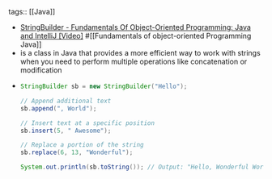 tags:: [[Java]]

- [StringBuilder - Fundamentals Of Object-Oriented Programming: Java and IntelliJ [Video]](https://learning.oreilly.com/videos/fundamentals-of-object-oriented/9781837635702/9781837635702-video2_4/) #[[Fundamentals of object-oriented Programming Java]]
- is a class in Java that provides a more efficient way to work with strings when you need to perform multiple operations like concatenation or modification
- ```java
  StringBuilder sb = new StringBuilder("Hello");
  
  // Append additional text
  sb.append(", World");
  
  // Insert text at a specific position
  sb.insert(5, " Awesome");
  
  // Replace a portion of the string
  sb.replace(6, 13, "Wonderful");
  
  System.out.println(sb.toString()); // Output: "Hello, Wonderful World"
  ```